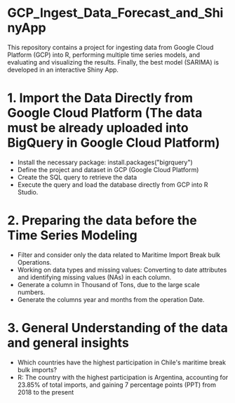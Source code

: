 # GCP_Ingest_Data_Forecast_and_ShinyApp
This repository contains a project for ingesting data from Google Cloud Platform (GCP) into R, performing multiple time series models, and evaluating and visualizing the results. Finally, the best model (SARIMA) is developed in an interactive Shiny App.

# 1. Import the Data Directly from Google Cloud Platform (The data must be already uploaded into BigQuery in Google Cloud Platform)
- Install the necessary package: install.packages("bigrquery")
- Define the project and dataset in GCP (Google Cloud Platform)
- Create the SQL query to retrieve the data
- Execute the query and load the database directly from GCP into R Studio.

# 2. Preparing the data before the Time Series Modeling
- Filter and consider only the data related to Maritime Import Break bulk Operations.
- Working on data types and missing values: Converting to date attributes and identifying missing values (NAs) in each column.
- Generate a column in Thousand of Tons, due to the large scale numbers.
- Generate the columns year and months from the operation Date.

# 3. General Understanding of the data and general insights

- Which countries have the highest participation in Chile's maritime break bulk imports?
- R: The country with the highest participation is Argentina, accounting for 23.85% of total imports, and gaining 7 percentage points (PPT) from 2018 to the present
